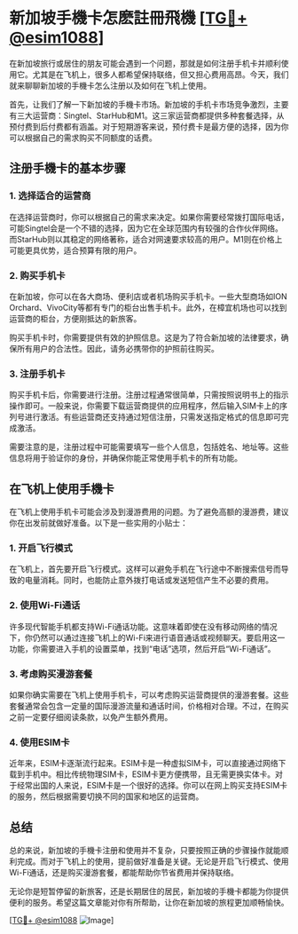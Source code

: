 # 新加坡手機卡怎麽註冊飛機 [[TG💪+ @esim1088](https://t.me/s/esim1088)]

在新加坡旅行或居住的朋友可能会遇到一个问题，那就是如何注册手机卡并顺利使用它。尤其是在飞机上，很多人都希望保持联络，但又担心费用高昂。今天，我们就来聊聊新加坡的手機卡怎么注册以及如何在飞机上使用。

首先，让我们了解一下新加坡的手機卡市场。新加坡的手机卡市场竞争激烈，主要有三大运营商：Singtel、StarHub和M1。这三家运营商都提供多种套餐选择，从预付费到后付费都有涵盖。对于短期游客来说，预付费卡是最方便的选择，因为你可以根据自己的需求购买不同额度的话费。

## 注册手機卡的基本步骤

### 1. 选择适合的运营商
在选择运营商时，你可以根据自己的需求来决定。如果你需要经常拨打国际电话，可能Singtel会是一个不错的选择，因为它在全球范围内有较强的合作伙伴网络。而StarHub则以其稳定的网络著称，适合对网速要求较高的用户。M1则在价格上可能更具优势，适合预算有限的用户。

### 2. 购买手机卡
在新加坡，你可以在各大商场、便利店或者机场购买手机卡。一些大型商场如ION Orchard、VivoCity等都有专门的柜台出售手机卡。此外，在樟宜机场也可以找到运营商的柜台，方便刚抵达的新旅客。

购买手机卡时，你需要提供有效的护照信息。这是为了符合新加坡的法律要求，确保所有用户的合法性。因此，请务必携带你的护照前往购买。

### 3. 注册手机卡
购买手机卡后，你需要进行注册。注册过程通常很简单，只需按照说明书上的指示操作即可。一般来说，你需要下载运营商提供的应用程序，然后输入SIM卡上的序列号进行激活。有些运营商还支持通过短信注册，只需发送指定格式的信息即可完成激活。

需要注意的是，注册过程中可能需要填写一些个人信息，包括姓名、地址等。这些信息将用于验证你的身份，并确保你能正常使用手机卡的所有功能。

## 在飞机上使用手機卡

在飞机上使用手机卡可能会涉及到漫游费用的问题。为了避免高额的漫游费，建议你在出发前就做好准备。以下是一些实用的小贴士：

### 1. 开启飞行模式
在飞机上，首先要开启飞行模式。这样可以避免手机在飞行途中不断搜索信号而导致的电量消耗。同时，也能防止意外拨打电话或发送短信产生不必要的费用。

### 2. 使用Wi-Fi通话
许多现代智能手机都支持Wi-Fi通话功能。这意味着即使在没有移动网络的情况下，你仍然可以通过连接飞机上的Wi-Fi来进行语音通话或视频聊天。要启用这一功能，你需要进入手机的设置菜单，找到“电话”选项，然后开启“Wi-Fi通话”。

### 3. 考虑购买漫游套餐
如果你确实需要在飞机上使用手机卡，可以考虑购买运营商提供的漫游套餐。这些套餐通常会包含一定量的国际漫游流量和通话时间，价格相对合理。不过，在购买之前一定要仔细阅读条款，以免产生额外费用。

### 4. 使用ESIM卡
近年来，ESIM卡逐渐流行起来。ESIM卡是一种虚拟SIM卡，可以直接通过网络下载到手机中。相比传统物理SIM卡，ESIM卡更方便携带，且无需更换实体卡。对于经常出国的人来说，ESIM卡是一个很好的选择。你可以在网上购买支持ESIM卡的服务，然后根据需要切换不同的国家和地区的运营商。

## 总结

总的来说，新加坡的手機卡注册和使用并不复杂，只要按照正确的步骤操作就能顺利完成。而对于飞机上的使用，提前做好准备是关键。无论是开启飞行模式、使用Wi-Fi通话，还是购买漫游套餐，都能帮助你节省费用并保持联络。

无论你是短暂停留的新旅客，还是长期居住的居民，新加坡的手機卡都能为你提供便利的服务。希望这篇文章能对你有所帮助，让你在新加坡的旅程更加顺畅愉快。

[[TG💪+ @esim1088](https://t.me/s/esim1088) ![Image](https://i.postimg.cc/4NQfJmqS/Snipaste-2025-05-13-00-14-12.png)]